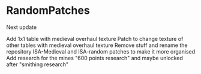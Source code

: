 # RandomPatches

Next update

Add 1x1 table with medieval overhaul texture
Patch to change texture of other tables with medieval overhaul texture
Remove stuff and rename the repository ISA-Medieval and ISA-random patches to make it more organised
Add research for the mines "600 points research" and maybe unlocked after "smithing research"
